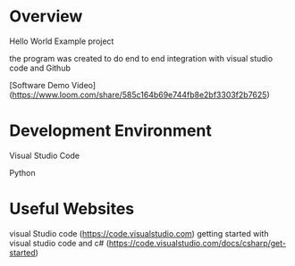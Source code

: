 # Overview

Hello World Example project

the program was created to do end to end integration with visual studio code and Github


[Software Demo Video] (https://www.loom.com/share/585c164b69e744fb8e2bf3303f2b7625)

# Development Environment

Visual Studio Code

Python

# Useful Websites



visual Studio code (https://code.visualstudio.com) 
getting started with visual studio code and c# (https://code.visualstudio.com/docs/csharp/get-started) 